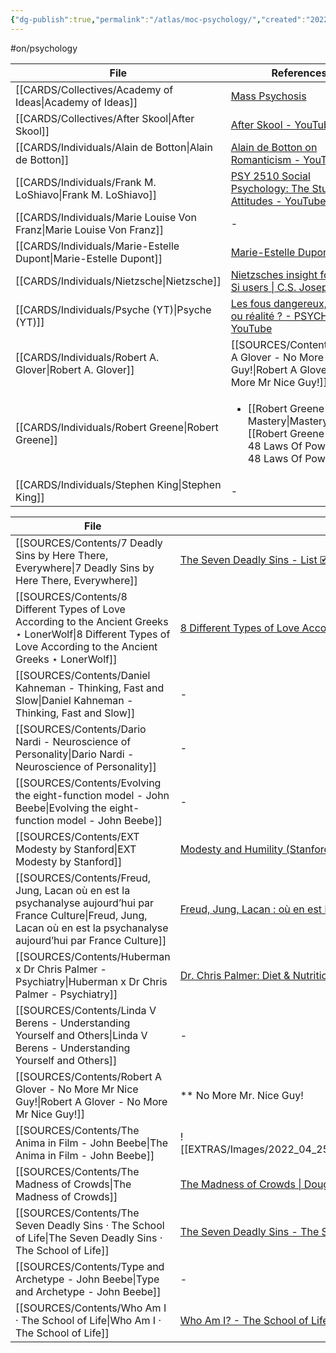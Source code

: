 ```yaml
---
{"dg-publish":true,"permalink":"/atlas/moc-psychology/","created":"2022-12-27T18:31:49.166+01:00","updated":"2023-04-28T19:00:59.557+02:00"}
---
```


#on/psychology

| File                                                                    | References                                                                                                                                          |
| ----------------------------------------------------------------------- | --------------------------------------------------------------------------------------------------------------------------------------------------- |
| [[CARDS/Collectives/Academy of Ideas\|Academy of Ideas]]             | [Mass Psychosis](https://www.youtube.com/watch?v=fdzW-S8MwbI)                                                                                       |
| [[CARDS/Collectives/After Skool\|After Skool]]                       | [After Skool - YouTube](https://www.youtube.com/@AfterSkool)                                                                                        |
| [[CARDS/Individuals/Alain de Botton\|Alain de Botton]]               | [Alain de Botton on Romanticism - YouTube](https://youtu.be/sPOuIyEJnbE)                                                                            |
| [[CARDS/Individuals/Frank M. LoShiavo\|Frank M. LoShiavo]]           | [PSY 2510 Social Psychology: The Study of Attitudes - YouTube](https://www.youtube.com/watch?v=4i46o7xLNiY&list=PLApmiahrmPkv36dvFkRkDGcWD7gYjTttr) |
| [[CARDS/Individuals/Marie Louise Von Franz\|Marie Louise Von Franz]] | \-                                                                                                                                                  |
| [[CARDS/Individuals/Marie-Estelle Dupont\|Marie-Estelle Dupont]]     | [Marie-Estelle Dupont](https://www.marieestelledupont.com/les-articles/au-commencement-etait-le-pere)                                               |
| [[CARDS/Individuals/Nietzsche\|Nietzsche]]                           | [Nietzsches insight for Ni and Si users \| C.S. Joseph](https://csjoseph.life/nietzsches-insight-for-ni-and-si-users/)                              |
| [[CARDS/Individuals/Psyche (YT)\|Psyche (YT)]]                       | [Les fous dangereux, mythe ou réalité ? - PSYCHE #4 - YouTube](https://youtu.be/76NGwkOmdbE)                                                        |
| [[CARDS/Individuals/Robert A. Glover\|Robert A. Glover]]             | [[SOURCES/Contents/Robert A Glover - No More Mr Nice Guy!\|Robert A Glover - No More Mr Nice Guy!]]                                              |
| [[CARDS/Individuals/Robert Greene\|Robert Greene]]                   | <ul><li>[[Robert Greene - Mastery\\|Mastery]], [[Robert Greene - The 48 Laws Of Power\\|The 48 Laws Of Power]]</li></ul>                            |
| [[CARDS/Individuals/Stephen King\|Stephen King]]                     | \-                                                                                                                                                  |


| File                                                                                                                                                                             | References                                                                                                                                  |
| -------------------------------------------------------------------------------------------------------------------------------------------------------------------------------- | ------------------------------------------------------------------------------------------------------------------------------------------- |
| [[SOURCES/Contents/7 Deadly Sins by Here There, Everywhere\|7 Deadly Sins by Here There, Everywhere]]                                                                         | [The Seven Deadly Sins - List 🗹](https://www.htae.net/checklist/the-seven-deadly-sins/697/)                                                |
| [[SOURCES/Contents/8 Different Types of Love According to the Ancient Greeks ⋆ LonerWolf\|8 Different Types of Love According to the Ancient Greeks ⋆ LonerWolf]]             | [8 Different Types of Love According to the Ancient Greeks ⋆ LonerWolfsubscribesearch icon](https://lonerwolf.com/different-types-of-love/) |
| [[SOURCES/Contents/Daniel Kahneman - Thinking, Fast and Slow\|Daniel Kahneman - Thinking, Fast and Slow]]                                                                     | \-                                                                                                                                          |
| [[SOURCES/Contents/Dario Nardi - Neuroscience of Personality\|Dario Nardi - Neuroscience of Personality]]                                                                     | \-                                                                                                                                          |
| [[SOURCES/Contents/Evolving the eight-function model - John Beebe\|Evolving the eight-function model - John Beebe]]                                                           | \-                                                                                                                                          |
| [[SOURCES/Contents/EXT Modesty by Stanford\|EXT Modesty by Stanford]]                                                                                                         | [Modesty and Humility (Stanford Encyclopedia of Philosophy)](https://plato.stanford.edu/entries/modesty-humility/)                          |
| [[SOURCES/Contents/Freud, Jung, Lacan où en est la psychanalyse aujourd’hui par France Culture\|Freud, Jung, Lacan où en est la psychanalyse aujourd’hui par France Culture]] | [Freud, Jung, Lacan : où en est la psychanalyse aujourd’hui - YouTube](https://youtu.be/bW_SOQ4mbh0)                                        |
| [[SOURCES/Contents/Huberman x Dr Chris Palmer - Psychiatry\|Huberman x Dr Chris Palmer - Psychiatry]]                                                                         | [Dr. Chris Palmer: Diet & Nutrition for Mental Health \| Huberman Lab Podcast #99 - YouTube](https://www.youtube.com/watch?v=xjEFo3a1AnI)   |
| [[SOURCES/Contents/Linda V Berens - Understanding Yourself and Others\|Linda V Berens - Understanding Yourself and Others]]                                                   | \-                                                                                                                                          |
| [[SOURCES/Contents/Robert A Glover - No More Mr Nice Guy!\|Robert A Glover - No More Mr Nice Guy!]]                                                                           | ** No More Mr. Nice Guy!                                                                                                                    |
| [[SOURCES/Contents/The Anima in Film - John Beebe\|The Anima in Film - John Beebe]]                                                                                           | ![[EXTRAS/Images/2022_04_25_Beebe_TheAnimaInFilm.pdf\|2022_04_25_Beebe_TheAnimaInFilm.pdf]]                                                 |
| [[SOURCES/Contents/The Madness of Crowds\|The Madness of Crowds]]                                                                                                             | [The Madness of Crowds \| Douglas Murray - YouTube](https://www.youtube.com/watch?v=qYaYk09kEDs)                                            |
| [[SOURCES/Contents/The Seven Deadly Sins · The School of Life\|The Seven Deadly Sins · The School of Life]]                                                                   | [The Seven Deadly Sins - The School of Life](https://youtu.be/tMjF_100onI)                                                                  |
| [[SOURCES/Contents/Type and Archetype - John Beebe\|Type and Archetype - John Beebe]]                                                                                         | \-                                                                                                                                          |
| [[SOURCES/Contents/Who Am I · The School of Life\|Who Am I · The School of Life]]                                                                                             | [Who Am I? - The School of Life](https://youtu.be/oocunV4JX4w)                                                                              |

